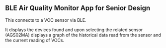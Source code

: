 ## BLE Air Quality Monitor App for Senior Design
This connects to a VOC sensor via BLE.

It displays the devices found and upon selecting the related sensor (AGS02MA) displays a graph of the historical data read from the sensor and the current reading of VOCs.

